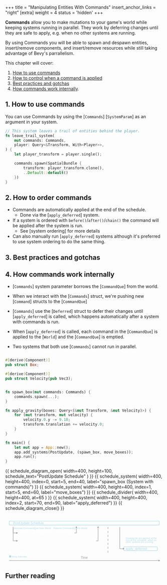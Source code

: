 +++
title = "Manipulating Entities With Commands"
insert_anchor_links = "right"
[extra]
weight = 4
status = 'hidden'
+++

**Commands** allow you to make mutations to your game's world while keeping systems running in parallel.  They work by deferring changes until they
are safe to apply, e.g. when no other systems are running.

By using Commands you will be able to spawn and despawn entities, insert/remove components,
and insert/remove resources while still taking advantage of Bevy's parrallelism.

This chapter will cover:
1. [How to use commands](#1-how-to-use-commands)
2. [How to control when a command is applied](#2-how-to-order-commands)
3. [Best practices and gotchas](#3-best-practices-and-gotchas)
4. [How commands work internally](#4-how-commands-work-internally).

## 1. How to use commands

You can use Commands by using the [`Commands`] [`SystemParam`] as an argument in your system.

```rust
// This system leaves a trail of entities behind the player.
fn leave_trail_system(
    mut commands: Commands,
    player: Query<&Transform, With<Player>>,
) {
    let player_transform = player.single();

    commands.spawn(SpatialBundle {
        transform: player_transform.clone(),
        ..Default::default()
    })
}
```

## 2. How to order commands

- Commands are automatically applied at the end of the schedule.
    - Done via the [`apply_deferred`] system.
- If a system is ordered with `before()`/`after()`/`chain()` the command will be applied after the system is run.
    - See [system ordering] for more details
- Can also manually run [`apply_deferred`] systems although it's preferred to use system ordering to do the same thing.

## 3. Best practices and gotchas

## 4. How commands work internally

- [`Commands`] system parameter borrows the [`CommandQue`] from the world.
- When we interact with the [`Commands`] struct, we're pushing new [`Command`] structs to the [`CommandQue`]
- [`Commands`] use the [`Deferred`] struct to defer their changes until [`apply_deferred`] is called, which happens automatically after a system with commands is run.
- When [`apply_deferred`] is called, each command in the [`CommandQue`] is applied to the [`World`] and the [`CommandQue`] is emptied.

- Two systems that both use [`Commands`] cannot run in parallel.

```rust

#[derive(Component)]
pub struct Box;

#[derive(Component)]
pub struct Velocity(pub Vec3);


fn spawn_box(mut commands: Commands) {
    commands.spawn(...);
}

fn apply_gravity(boxes: Query<(&mut Transform, &mut Velocity)>) {
    for (mut transform, mut velocity) {
        velocity.0.y -= 9.18;
        transform.translation += velocity.0;
    }
}

fn main() {
    let mut app = App::new();
    app.add_systems(PostUpdate, (spawn_box, move_boxes));
    app.run();
}
```
{{ schedule_diagram_open( width=400, height=100, schedule_text="PostUpdate Schedule" ) }}
    {{ schedule_system( width=400, height=400, index=0, start=5, end=40, label="spawn_box (System with commands)") }}
    {{ schedule_system( width=400, height=400, index=1, start=5, end=60, label="move_boxes") }}
    {{ schedule_divider( width=400, height=400, at=65 ) }}
    {{ schedule_system( width=400, height=400, index=2, start=70, end=90, label="apply_deferred") }}
{{ schedule_diagram_close() }}

<svg viewBox="0 0 400 120" xmlns="http://www.w3.org/2000/svg">
    <defs>
        <marker id="arrow" viewBox="0 0 7 7" refX="2.5" refY="2.5" markerWidth="6" markerHeight="6" orient="auto-start-reverse">
          <path d="M 0 0 L 5 2.5 L 0 5 z" fill="#999"></path>
        </marker>
    </defs>
    <style>
        .text {
          font: 8px sans-serif;
        }
        .meta {
          font: 6px sans-serif;
        }
    </style>
    <!-- CommandQue -->
    <rect x="10" y="15" width="380" height="10" rx="2" fill="transparent" stroke="lightblue"></rect>
    <text x="20" y="23" class="text" fill="lightblue">PostUpdate Schedule</text>
    <!-- System 1 -->
    <rect x="30" y="40" width="145" height="10" rx="2" fill="transparent" stroke="white"></rect>
    <text x="35" class="text" fill="white" y="48">spawn_box (System with Commands)</text>
    <path stroke="#999" fill="transparent" marker-end="url(#arrow)" d="M 20 30 L 20 45 L 30 45"></path>
    <path d="M 175 45 L 180 45 L 180 30" stroke="#999" fill="transparent" marker-end="url(#arrow)"></path>
    <!-- No commands system -->
    <rect x="30" y="60" rx="2" fill="transparent" stroke="white" height="10" width="200"></rect>
    <text class="text" fill="white" y="68" x="35">apply_gravity (System)</text>
    <path stroke="#999" fill="transparent" marker-end="url(#arrow)" d="M 20 30 L 20 65 L 30 65"></path>
    <path d="M 230 65 L 235 65 L 235 30" stroke="#999" fill="transparent" marker-end="url(#arrow)"></path>
    <!-- No more systems running -->
    <line x1="260" x2="260" y1="30" y2="100" stroke="#999" stroke-dasharray="5,5"></line>
    <!-- Flush Commands -->
    <text class="meta" fill="lightblue" x="305" y="60">Commands are applied at the</text>
    <text class="meta" fill="lightblue" x="305" y="65">end of the schedule, when no</text>
    <text class="meta" fill="lightblue" x="305" y="70">other systems are running.</text>
    <rect y="80" width="85" rx="2" fill="transparent" stroke="lightblue" height="10" x="300"></rect>
    <text class="text" fill="lightblue" x="305" y="88">apply_deferred</text>
    <path stroke="#999" fill="transparent" marker-end="url(#arrow)" d="M 290 30 L 290 85 L 300 85"></path>
    <!-- Legend -->
    <rect x="10" y="92" width="5" height="5" fill="white"/>
    <text x="17" y="97" class="meta" fill="white">Your System Logic</text>
    <rect x="10" y="102" width="5" height="5" fill="lightblue"/>
    <text x="17" y="107" class="meta" fill="lightblue">Bevy Internals</text>
    <!-- Annotation -->
    <text y="110" text-anchor="middle" class="text" fill="#999" x="200">Time</text>
    <line x1="10" y1="115" x2="390" y2="115" stroke="#999" marker-end="url(#arrow)" />
    <text x="22" class="meta" fill="lightblue" y="35">Borrows CommandQue from World</text>
    <text x="122" class="meta" fill="lightblue" y="35">Returns CommandQue to World</text>
</svg>

## Further reading


<!--
    1. Have a clear topic, and give a high-level overview of the subtopics it is going to cover and how they fit together.
    2. Be broken down into several sections / pages to focus on detailed topics.
        These should have simple, minimal examples explaining how that functionality works.
    3. Link to appropriate sections of quick start guides that demonstrate the ideas being taught in a more coherent way.
-->
